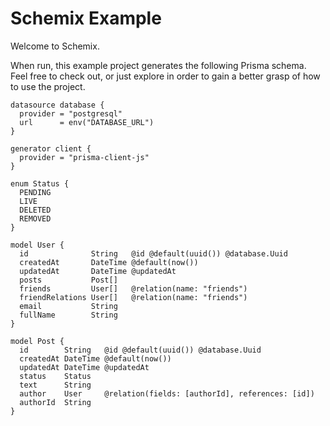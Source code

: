 # Schemix Example

Welcome to Schemix.

When run, this example project generates the following Prisma schema. Feel free to check out, or just explore in order to gain a better grasp of how to use the project.

```prisma
datasource database {
  provider = "postgresql"
  url      = env("DATABASE_URL")
}

generator client {
  provider = "prisma-client-js"
}

enum Status {
  PENDING
  LIVE
  DELETED
  REMOVED
}

model User {
  id              String   @id @default(uuid()) @database.Uuid
  createdAt       DateTime @default(now())
  updatedAt       DateTime @updatedAt
  posts           Post[]
  friends         User[]   @relation(name: "friends")
  friendRelations User[]   @relation(name: "friends")
  email           String
  fullName        String
}

model Post {
  id        String   @id @default(uuid()) @database.Uuid
  createdAt DateTime @default(now())
  updatedAt DateTime @updatedAt
  status    Status
  text      String
  author    User     @relation(fields: [authorId], references: [id])
  authorId  String
}
```

